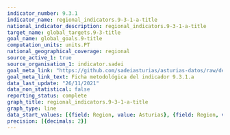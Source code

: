 ```yaml
---
indicator_number: 9.3.1
indicator_name: regional_indicators.9-3-1-a-title
national_indicator_description: regional_indicators.9-3-1-a-title
target_name: global_targets.9-3-title
goal_name: global_goals.9-title
computation_units: units.PT
national_geographical_coverage: regional
source_active_1: true
source_organisation_1: indicator.sadei
goal_meta_link: "https://github.com/sadeiasturias/asturias-datos/raw/develop/descargas/metodologia/9.3.1.a.pdf"
goal_meta_link_text: Ficha metodológica del indicador 9.3.1.a
data_last_update: "26/11/2021"
data_non_statistical: false
reporting_status: complete
graph_title: regional_indicators.9-3-1-a-title
graph_type: line
data_start_values: [{field: Region, value: Asturias}, {field: Region, value: España}]
precision: [{decimals: 2}]
---
```

